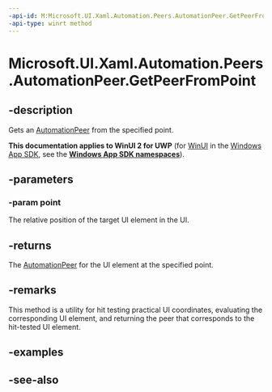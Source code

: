 ```yaml
---
-api-id: M:Microsoft.UI.Xaml.Automation.Peers.AutomationPeer.GetPeerFromPoint(Windows.Foundation.Point)
-api-type: winrt method
---
```


<!-- Method syntax
public Windows.UI.Xaml.Automation.Peers.AutomationPeer GetPeerFromPoint(Windows.Foundation.Point point)
-->

# Microsoft.UI.Xaml.Automation.Peers.AutomationPeer.GetPeerFromPoint

## -description
Gets an [AutomationPeer](automationpeer.md) from the specified point.

**This documentation applies to WinUI 2 for UWP** (for [WinUI](/windows/apps/winui/winui3/) in the [Windows App SDK](/windows/apps/windows-app-sdk/), see the **[Windows App SDK namespaces](/windows/windows-app-sdk/api/winrt/)**).

## -parameters
### -param point
The relative position of the target UI element in the UI.

## -returns
The [AutomationPeer](automationpeer.md) for the UI element at the specified point.

## -remarks
This method is a utility for hit testing practical UI coordinates, evaluating the corresponding UI element, and returning the peer that corresponds to the hit-tested UI element.

## -examples

## -see-also
